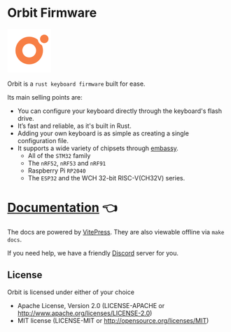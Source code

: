 # Orbit Firmware

<img src="https://github.com/orbit-firmware/orbit/blob/master/docs/public/logo.svg?raw=true" width="100" height="100">


Orbit is a `rust keyboard firmware` built for ease.  
  
Its main selling points are:
  - You can configure your keyboard directly through the keyboard's flash drive.
  - It’s fast and reliable, as it's built in Rust.
  - Adding your own keyboard is as simple as creating a single configuration file.
  - It supports a wide variety of chipsets through [embassy](https://github.com/embassy-rs/embassy).
    - All of the `STM32` family
    - The `nRF52`, `nRF53` and `nRF91`
    - Raspberry Pi `RP2040`
    - The `ESP32` and the WCH 32-bit RISC-V(CH32V) series.

# [Documentation](https://orbit-firmware.github.io/orbit) 👈


The docs are powered by [VitePress](https://vitepress.dev/). They are also viewable offline via `make docs`.

If you need help, we have a friendly [Discord](https://discord.gg/SrESTtBKV5) server for you.

## License

Orbit is licensed under either of your choice

- Apache License, Version 2.0 (LICENSE-APACHE or http://www.apache.org/licenses/LICENSE-2.0)
- MIT license (LICENSE-MIT or http://opensource.org/licenses/MIT)
